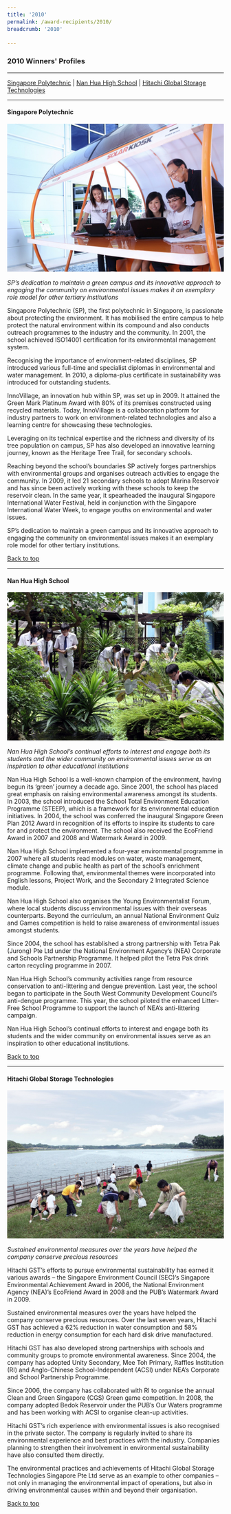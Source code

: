 ```yaml
---
title: '2010'
permalink: /award-recipients/2010/
breadcrumb: '2010'

---
```



### 2010 Winners' Profiles

-------------------

[Singapore Polytechnic](#sp) | [Nan Hua High School](#nhhs) | [Hitachi Global Storage Technologies](#hgst)

-------------------

<a name="sp"></a>
#### Singapore Polytechnic

![Singapore Polytechnic](/images/award-recipients/2010-sg-poly.jpg)

*SP’s dedication to maintain a green campus and its innovative approach to engaging the community on environmental issues makes it an exemplary role model for other tertiary institutions*

Singapore Polytechnic (SP), the first polytechnic in Singapore, is passionate about protecting the environment. It has mobilised the entire campus to help protect the natural environment within its compound and also conducts outreach programmes to the industry and the community. In 2001, the school achieved ISO14001 certification for its environmental management system.

Recognising the importance of environment-related disciplines, SP introduced various full-time and specialist diplomas in environmental and water management. In 2010, a diploma-plus certificate in sustainability was introduced for outstanding students.

InnoVillage, an innovation hub within SP, was set up in 2009. It attained the Green Mark Platinum Award with 80% of its premises constructed using recycled materials. Today, InnoVillage is a collaboration platform for industry partners to work on environment-related technologies and also a learning centre for showcasing these technologies.

Leveraging on its technical expertise and the richness and diversity of its tree population on campus, SP has also developed an innovative learning journey, known as the Heritage Tree Trail, for secondary schools.

Reaching beyond the school’s boundaries SP actively forges partnerships with environmental groups and organises outreach activities to engage the community. In 2009, it led 21 secondary schools to adopt Marina Reservoir and has since been actively working with these schools to keep the reservoir clean. In the same year, it spearheaded the inaugural Singapore International Water Festival, held in conjunction with the Singapore International Water Week, to engage youths on environmental and water issues.

SP’s dedication to maintain a green campus and its innovative approach to engaging the community on environmental issues makes it an exemplary role model for other tertiary institutions.

[Back to top](#top)

-------------------

<a name="nhhs"></a>
#### Nan Hua High School

![Nan Hua High School](/images/award-recipients/2010-nan-hua-high.jpg)

*Nan Hua High School’s continual efforts to interest and engage both its students and the wider community on environmental issues serve as an inspiration to other educational institutions*

Nan Hua High School is a well-known champion of the environment, having begun its ‘green’ journey a decade ago. Since 2001, the school has placed great emphasis on raising environmental awareness amongst its students. In 2003, the school introduced the School Total Environment Education Programme (STEEP), which is a framework for its environmental education initiatives. In 2004, the school was conferred the inaugural Singapore Green Plan 2012 Award in recognition of its efforts to inspire its students to care for and protect the environment. The school also received the EcoFriend Award in 2007 and 2008 and Watermark Award in 2009.

Nan Hua High School implemented a four-year environmental programme in 2007 where all students read modules on water, waste management, climate change and public health as part of the school’s enrichment programme. Following that, environmental themes were incorporated into English lessons, Project Work, and the Secondary 2 Integrated Science module.

Nan Hua High School also organises the Young Environmentalist Forum, where local students discuss environmental issues with their overseas counterparts. Beyond the curriculum, an annual National Environment Quiz and Games competition is held to raise awareness of environmental issues amongst students.

Since 2004, the school has established a strong partnership with Tetra Pak (Jurong) Pte Ltd under the National Environment Agency’s (NEA) Corporate and Schools Partnership Programme. It helped pilot the Tetra Pak drink carton recycling programme in 2007.

Nan Hua High School’s community activities range from resource conservation to anti-littering and dengue prevention. Last year, the school began to participate in the South West Community Development Council’s anti-dengue programme. This year, the school piloted the enhanced Litter-Free School Programme to support the launch of NEA’s anti-littering campaign.

Nan Hua High School’s continual efforts to interest and engage both its students and the wider community on environmental issues serve as an inspiration to other educational institutions.

[Back to top](#top)

-------------------

<a name="hgst"></a>
#### Hitachi Global Storage Technologies

![Hitachi Global Storage Technologies](/images/award-recipients/2010-hitachi-global.jpg)

*Sustained environmental measures over the years have helped the company conserve precious resources*

Hitachi GST’s efforts to pursue environmental sustainability has earned it various awards – the Singapore Environment Council (SEC)’s Singapore Environmental Achievement Award in 2006, the National Environment Agency (NEA)’s EcoFriend Award in 2008 and the PUB’s Watermark Award in 2009.

Sustained environmental measures over the years have helped the company conserve precious resources. Over the last seven years, Hitachi GST has achieved a 62% reduction in water consumption and 58% reduction in energy consumption for each hard disk drive manufactured.

Hitachi GST has also developed strong partnerships with schools and community groups to promote environmental awareness. Since 2004, the company has adopted Unity Secondary, Mee Toh Primary, Raffles Institution (RI) and Anglo-Chinese School-Independent (ACSI) under NEA’s Corporate and School Partnership Programme.

Since 2006, the company has collaborated with RI to organise the annual Clean and Green Singapore (CGS) Green game competition. In 2008, the company adopted Bedok Reservoir under the PUB’s Our Waters programme and has been working with ACSI to organise clean-up activities.

Hitachi GST’s rich experience with environmental issues is also recognised in the private sector. The company is regularly invited to share its environmental experience and best practices with the industry. Companies planning to strengthen their involvement in environmental sustainability have also consulted them directly.

The environmental practices and achievements of Hitachi Global Storage Technologies Singapore Pte Ltd serve as an example to other companies – not only in managing the environmental impact of operations, but also in driving environmental causes within and beyond their organisation.

[Back to top](#top)
